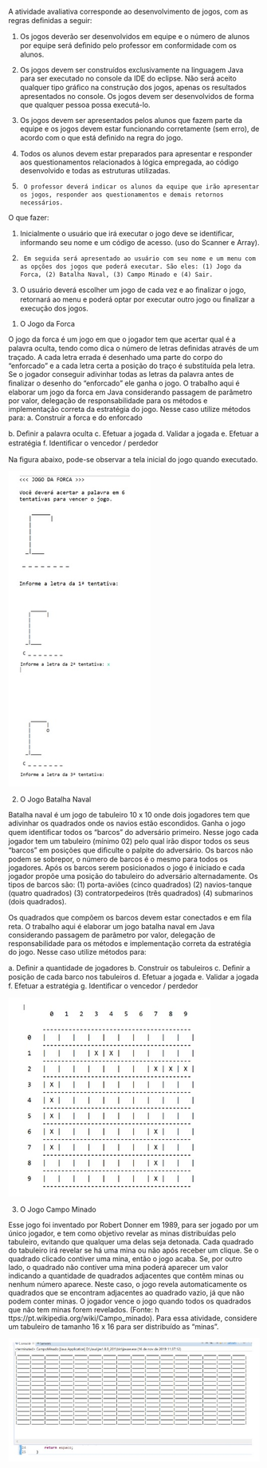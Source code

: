 A atividade avaliativa corresponde ao desenvolvimento de jogos, com as regras deﬁnidas a seguir:

1.	Os jogos deverão ser desenvolvidos em equipe e o número de alunos por equipe será deﬁnido pelo professor em conformidade com os alunos.

2.	Os jogos devem ser construídos exclusivamente na linguagem Java para ser executado no console da IDE do eclipse. Não será aceito qualquer tipo gráﬁco na construção dos jogos, apenas os resultados apresentados no console. Os jogos devem ser desenvolvidos de forma que qualquer pessoa possa executá-lo.

3.	Os jogos devem ser apresentados pelos alunos que fazem parte da equipe e os jogos devem estar funcionando corretamente (sem erro), de acordo com o que está deﬁnido na regra do jogo.

4.	Todos os alunos devem estar preparados para apresentar e responder aos questionamentos relacionados à lógica empregada, ao código desenvolvido e todas as estruturas utilizadas.

5.		O professor deverá indicar os alunos da equipe que irão apresentar os jogos, responder aos questionamentos e demais retornos necessários.


O que fazer:

1)	Inicialmente o usuário que irá executar o jogo deve se identiﬁcar, informando seu nome e um código de acesso. (uso do Scanner e Array).

2)		Em seguida será apresentado ao usuário com seu nome e um menu com as opções dos jogos que poderá executar. São eles: (1) Jogo da Forca, (2) Batalha Naval, (3) Campo Minado e (4) Sair.

3)	O usuário deverá escolher um jogo de cada vez e ao ﬁnalizar o jogo, retornará ao menu e poderá optar por executar outro jogo ou ﬁnalizar a execução dos jogos.


1.	O Jogo da Forca

O jogo da forca é um jogo em que o jogador tem que acertar qual é a palavra oculta, tendo como dica o número de letras deﬁnidas através de um traçado. A cada letra errada é desenhado uma parte do corpo do “enforcado” e a cada letra certa a posição do traço é substituída pela letra. Se o jogador conseguir adivinhar todas as letras da palavra antes de ﬁnalizar o desenho do “enforcado” ele ganha o jogo. O trabalho aqui é elaborar um jogo da forca em Java considerando passagem de parâmetro por valor, delegação de responsabilidade para os métodos e implementação correta da estratégia do jogo. Nesse caso utilize métodos para:
a.	Construir a forca e do enforcado
 
b.	Deﬁnir a palavra oculta
c.	Efetuar a jogada
d.	Validar a jogada
e.	Efetuar a estratégia
f.	Identiﬁcar o vencedor / perdedor



Na ﬁgura abaixo, pode-se observar a tela inicial do jogo quando executado.

<img src=/Avaliacoes/TerceiraAtvAvaliativa3Uni1Seme/img/Screenshot_1.jpg>

2.	O Jogo Batalha Naval

Batalha naval é um jogo de tabuleiro 10 x 10 onde dois jogadores tem que adivinhar os quadrados onde os navios estão escondidos. Ganha o jogo quem identiﬁcar todos os “barcos” do adversário primeiro. Nesse jogo cada jogador tem um tabuleiro (mínimo 02) pelo qual irão dispor todos os seus “barcos” em posições que diﬁculte o palpite do adversário. Os barcos não podem se sobrepor, o número de barcos é o mesmo para todos os jogadores. Após os barcos serem posicionados o jogo é iniciado e cada jogador propõe uma posição do tabuleiro do adversário alternadamente. Os tipos de barcos são:
(1) porta-aviões (cinco quadrados)
(2) navios-tanque (quatro quadrados)
(3) contratorpedeiros (três quadrados)
(4) submarinos (dois quadrados).

Os quadrados que compõem os barcos devem estar conectados e em ﬁla reta. O trabalho aqui é elaborar um jogo batalha naval em Java considerando passagem de parâmetro por valor, delegação de responsabilidade para os métodos e implementação correta da estratégia do jogo. Nesse caso utilize métodos para:

a.	Deﬁnir a quantidade de jogadores
b.	Construir os tabuleiros
c.	Deﬁnir a posição de cada barco nos tabuleiros
d.	Efetuar a jogada
e.	Validar a jogada
f.	Efetuar a estratégia
g.	Identiﬁcar o vencedor / perdedor

<img src=/Avaliacoes/TerceiraAtvAvaliativa3Uni1Seme/img/Screenshot_2.jpg>

3.	O Jogo Campo Minado

Esse jogo foi inventado por Robert Donner em 1989, para ser jogado por um único jogador, e tem como objetivo revelar as minas distribuídas pelo tabuleiro, evitando que qualquer uma delas seja detonada. Cada quadrado do tabuleiro irá revelar se há uma mina ou não após receber um clique. Se o quadrado clicado contiver uma mina, então o jogo acaba. Se, por outro lado, o quadrado não contiver uma mina poderá aparecer um valor indicando a quantidade de quadrados adjacentes que contêm minas ou nenhum número aparece. Neste caso, o jogo revela automaticamente os quadrados que se encontram adjacentes ao quadrado vazio, já que não podem conter minas. O jogador vence o jogo quando todos os quadrados que não tem minas forem revelados. (Fonte: h ttps://pt.wikipedia.org/wiki/Campo_minado).
Para essa atividade, considere um tabuleiro de tamanho 16 x 16 para ser distribuído as “minas”.

<img src=/Avaliacoes/TerceiraAtvAvaliativa3Uni1Seme/img/Screenshot_3.jpg>
